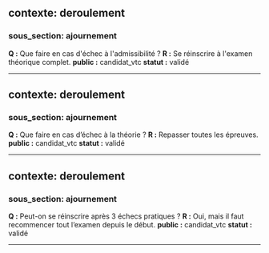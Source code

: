 ## contexte: deroulement
### sous_section: ajournement

**Q :** Que faire en cas d'échec à l'admissibilité ?
**R :** Se réinscrire à l'examen théorique complet.
**public :** candidat_vtc
**statut :** validé

---

## contexte: deroulement
### sous_section: ajournement

**Q :** Que faire en cas d’échec à la théorie ?
**R :** Repasser toutes les épreuves.
**public :** candidat_vtc
**statut :** validé

---

## contexte: deroulement
### sous_section: ajournement

**Q :** Peut-on se réinscrire après 3 échecs pratiques ?
**R :** Oui, mais il faut recommencer tout l’examen depuis le début.
**public :** candidat_vtc
**statut :** validé

---

